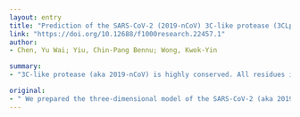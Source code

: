```yaml
---
layout: entry
title: "Prediction of the SARS-CoV-2 (2019-nCoV) 3C-like protease (3CLpro) structure: virtual screening reveals velpatasvir, ledipasvir, and other drug repurposing candidates"
link: "https://doi.org/10.12688/f1000research.22457.1"
author:
- Chen, Yu Wai; Yiu, Chin-Pang Bennu; Wong, Kwok-Yin

summary:
- "3C-like protease (aka 2019-nCoV) is highly conserved. All residues involved in catalysis, substrate binding and dimerisation are 100% conserved, he says. Antivirals ledipasvir or velpatasvir are particularly attractive as therapeutics to combat the new coronavirus with minimal side effects, commonly fatigue and headache."

original:
- " We prepared the three-dimensional model of the SARS-CoV-2 (aka 2019-nCoV) 3C-like protease (3CL <sup>pro</sup> ) using the crystal structure of the highly similar (96% identity) ortholog from the SARS-CoV. All residues involved in the catalysis, substrate binding and dimerisation are 100% conserved. Comparison of the polyprotein PP1AB sequences showed 86% identity. The 3C-like cleavage sites on the coronaviral polyproteins are highly conserved. Based on the near-identical substrate specificities and high sequence identities, we are of the opinion that some of the previous progress of specific inhibitors development for the SARS-CoV enzyme can be conferred on its SARS-CoV-2 counterpart. ??With the 3CL <sup>pro</sup> molecular model, we performed virtual screening for purchasable drugs and proposed 16 candidates for consideration. Among these, the antivirals ledipasvir or velpatasvir are particularly attractive as therapeutics to combat the new coronavirus with minimal side effects, commonly fatigue and headache.?? The drugs Epclusa (velpatasvir/sofosbuvir) and Harvoni (ledipasvir/sofosbuvir) could be very effective owing to their dual inhibitory actions on two viral enzymes. "
---
```


